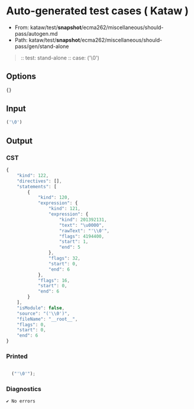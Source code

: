 # Auto-generated test cases ( Kataw )
- From: kataw/test/__snapshot__/ecma262/miscellaneous/should-pass/autogen.md
- Path: kataw/test/__snapshot__/ecma262/miscellaneous/should-pass/gen/stand-alone
> :: test: stand-alone
> :: case: ('\0')
## Options

`````js
{}
`````
## Input

`````js
('\0')
`````
## Output

### CST

```javascript
{
    "kind": 122,
    "directives": [],
    "statements": [
        {
            "kind": 120,
            "expression": {
                "kind": 121,
                "expression": {
                    "kind": 201392131,
                    "text": "\u0000",
                    "rawText": "'\\0'",
                    "flags": 4194400,
                    "start": 1,
                    "end": 5
                },
                "flags": 32,
                "start": 0,
                "end": 6
            },
            "flags": 16,
            "start": 0,
            "end": 6
        }
    ],
    "isModule": false,
    "source": "('\\0')",
    "fileName": "__root__",
    "flags": 0,
    "start": 0,
    "end": 6
}
```

### Printed

```javascript

  ("'\0'");

```

### Diagnostics

```javascript
✔ No errors
```

